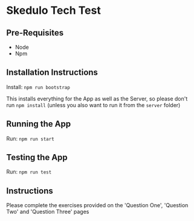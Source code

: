 # Skedulo Tech Test

## Pre-Requisites

- Node
- Npm

## Installation Instructions
Install:
    ```npm run bootstrap```

This installs everything for the App as well as the Server, so please don't run ```npm install``` (unless you also want to run it from the `server` folder)

## Running the App
Run:
    ```npm run start```

## Testing the App
Run:
    ```npm run test```


## Instructions

Please complete the exercises provided on the 'Question One', 'Question Two' and 'Question Three' pages

